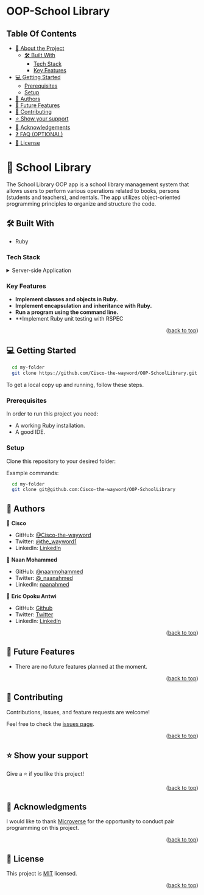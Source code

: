 # OOP-School Library



## Table Of Contents

- [📖 About the Project](#about-project)
  - [🛠 Built With](#built-with)
    - [Tech Stack](#tech-stack)
    - [Key Features](#key-features)
- [💻 Getting Started](#getting-started)
  - [Prerequisites](#prerequisites)
  - [Setup](#setup)
- [👥 Authors](#authors)
- [🔭 Future Features](#future-features)
- [🤝 Contributing](#contributing)
- [⭐️ Show your support](#support)
- [🙏 Acknowledgements](#acknowledgements)
- [❓ FAQ (OPTIONAL)](#faq)
- [📝 License](#license)




<!-- PROJECT DESCRIPTION -->

# 📖 School Library <a name="about-project"></a>

The School Library OOP app is a school library management system that allows users to perform various operations related to books, persons (students and teachers), and rentals. The app utilizes object-oriented programming principles to organize and structure the code.


## 🛠 Built With <a name="built-with"></a>
  - Ruby

### Tech Stack <a name="tech-stack"></a>


<details>
<summary>Server-side Application</summary>
  <ul>
[Install Ruby](https://www.ruby-lang.org/en/documentation/installation/)
  </ul>
</details>

<!-- Features -->

### Key Features <a name="key-features"></a>

- **Implement classes and objects in Ruby.**
- **Implement encapsulation and inheritance with Ruby.**
- **Run a program using the command line.**
- **Implement Ruby unit testing with RSPEC
  
<p align="right">(<a href="#readme-top">back to top</a>)</p>



<!-- GETTING STARTED -->

## 💻 Getting Started <a name="getting-started"></a>


```sh
  cd my-folder
  git clone https://github.com/Cisco-the-wayword/OOP-SchoolLibrary.git
```


To get a local copy up and running, follow these steps.

### Prerequisites

In order to run this project you need:

- A working Ruby installation.
- A good IDE.


### Setup

Clone this repository to your desired folder:


Example commands:

```sh
  cd my-folder
  git clone git@github.com:Cisco-the-wayword/OOP-SchoolLibrary
```


<!-- AUTHORS -->

## 👥 Authors <a name="authors"></a>


👤 **Cisco**

- GitHub: [@Cisco-the-wayword](https://github.com/Cisco-the-wayword)
- Twitter: [@the_wayword1](https://twitter.com/the_wayword1)
- LinkedIn: [LinkedIn](https://www.linkedin.com/in/boluwatife-adegboyega/)

👤 **Naan Mohammed**

- GitHub: [@naanmohammed](https://github.com/naanmohammed)
- Twitter: [@_naanahmed](https://twitter.com/_naanahmed)
- LinkedIn: [naanahmed](https://linkedin.com/in/naanahmed)

👤 **Eric Opoku Antwi**

- GitHub: [Github](https://github.com/Mylo16)
- Twitter: [Twitter](https://twitter.com/EricAntwi384)
- LinkedIn: [LinkedIn](https://linkedin.com/in/ericopokuantwi)

<p align="right">(<a href="#readme-top">back to top</a>)</p>

<!-- FUTURE FEATURES -->

## 🔭 Future Features <a name="future-features"></a>


- There are no future features planned at the moment.

<p align="right">(<a href="#readme-top">back to top</a>)</p>

<!-- CONTRIBUTING -->

## 🤝 Contributing <a name="contributing"></a>

Contributions, issues, and feature requests are welcome!

Feel free to check the [issues page](../../issues/).

<p align="right">(<a href="#readme-top">back to top</a>)</p>

<!-- SUPPORT -->

## ⭐️ Show your support <a name="support"></a>

Give a ⭐️ if you like this project!

<p align="right">(<a href="#readme-top">back to top</a>)</p>

<!-- ACKNOWLEDGEMENTS -->

## 🙏 Acknowledgments <a name="acknowledgements"></a>


I would like to thank [Microverse](https://www.microverse.org/go?utm_source=google&utm_medium=paid&utm_campaign=search_europe&gclid=CjwKCAjwq-WgBhBMEiwAzKSH6IxBgyh61fi4WRuQvUsaGigJMuzzc9177uC6mhMwXeriUDendiuvChoC20wQAvD_BwE) for the opportunity to conduct pair programming on this project.

<p align="right">(<a href="#readme-top">back to top</a>)</p>



<!-- LICENSE -->

## 📝 License <a name="license"></a>

This project is [MIT](./LICENSE) licensed.


<p align="right">(<a href="#readme-top">back to top</a>)</p>
